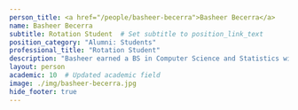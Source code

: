 ```yaml
---
person_title: <a href="/people/basheer-becerra">Basheer Becerra</a>
name: Basheer Becerra
subtitle: Rotation Student  # Set subtitle to position_link_text
position_category: "Alumni: Students"
professional_title: "Rotation Student"
description: "Basheer earned a BS in Computer Science and Statistics with a minor in Biology from Illinois State University. He is now pursuing a PhD in Bioinformatics and Integrative Genomics with an interest in developing statistical methods for single-cell genomics data to understand the underlying mechanisms of disease."
layout: person
academic: 10  # Updated academic field
image: ./img/basheer-becerra.jpg
hide_footer: true
---
```

